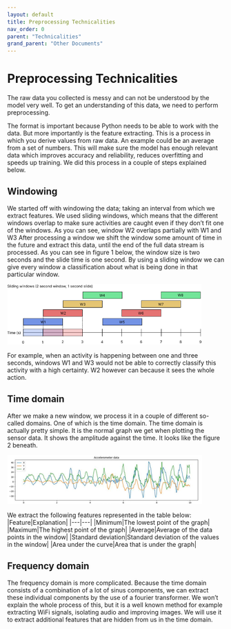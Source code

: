 ```yaml
---
layout: default
title: Preprocessing Technicalities
nav_order: 0
parent: "Technicalities"
grand_parent: "Other Documents"
---
```


# Preprocessing Technicalities

The raw data you collected is messy and can not be understood by the model very well. To get an understanding of this data, we need to perform preprocessing. 

The format is important because Python needs to be able to work with the data. But more importantly is the feature extracting. This is a process in which you derive values from raw data. An example could be an average from a set of numbers. This will make sure the model has enough relevant data which improves accuracy and reliability, reduces overfitting and speeds up training. We did this process in a couple of steps explained below.

## Windowing
We started off with windowing the data; taking an interval from which we extract features. We used sliding windows, which means that the different windows overlap to make sure activities are caught even if they don’t fit one of the windows. As you can see, window W2 overlaps partially with W1 and W3 After processing a window we shift the window some amount of time in the future and extract this data, until the end of the full data stream is processed. As you can see in figure 1 below, the window size is two seconds and the slide time is one second. By using a sliding window we can give every window a classification about what is being done in that particular window.

![slidingwindow](213728097-447c9aa8-7f32-4483-a1d0-1c0ac664c6db.png)

For example, when an activity is happening between one and three seconds, windows W1 and W3 would not be able to correctly classify this activity with a high certainty. W2 however can because it sees the whole action.

## Time domain
After we make a new window, we process it in a couple of different so-called domains. One of which is the time domain. The time domain is actually pretty simple. It is the normal graph we get when plotting the sensor data. It shows the amplitude against the time. It looks like the figure 2 beneath.

<img width="452" alt="timedomain" src="213728171-aec31fd4-e428-4286-bde8-68172bacf974.png">

We extract the following features represented in the table below:
|Feature|Explanation|
|---|---|
|Minimum|The lowest point of the graph|
|Maximum|The highest point of the graph|
|Average|Average of the data points in the window|
|Standard deviation|Standard deviation of the values in the window|
|Area under the curve|Area that is under the graph|

## Frequency domain
The frequency domain is more complicated. Because the time domain consists of a combination of a lot of sinus components, we can extract these individual components by the use of a fourier transformer. We won’t explain the whole process of this, but it is a well known method for example extracting WiFi signals, isolating audio and improving images. We will use it to extract additional features that are hidden from us in the time domain.


